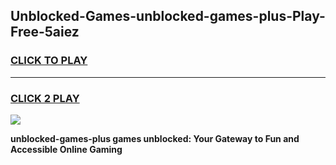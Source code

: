 
## Unblocked-Games-unblocked-games-plus-Play-Free-5aiez
<h3>
<a href="https://premium76.site?title=unblocked-games-plus&ref=24M">CLICK TO PLAY</a></h3>
<hr>

<h3>
<a href="https://premium76.site?title=unblocked-games-plus&ref=24M">CLICK 2 PLAY</a>
  
</h3>

<a href="https://premium76.site?title=unblocked-games-plus&ref=24M"><img src="https://clearcache.store/games.png"></a>


**unblocked-games-plus games unblocked: Your Gateway to Fun and Accessible Online Gaming**
